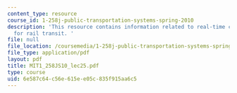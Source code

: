 ```yaml
---
content_type: resource
course_id: 1-258j-public-transportation-systems-spring-2010
description: 'This resource contains information related to real-time control strategies
  for rail transit. '
file: null
file_location: /coursemedia/1-258j-public-transportation-systems-spring-2010/6e587c64c56e615ee05c835f915aa6c5_MIT1_258JS10_lec25.pdf
file_type: application/pdf
layout: pdf
title: MIT1_258JS10_lec25.pdf
type: course
uid: 6e587c64-c56e-615e-e05c-835f915aa6c5
---
```

